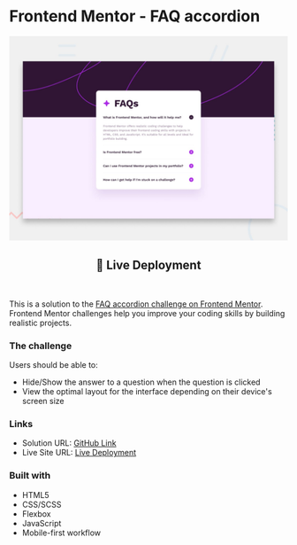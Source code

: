 # Frontend Mentor - FAQ accordion 

![Design preview for the FAQ accordion coding challenge](./design/desktop-preview.jpg)

<div align="center">

  <h2>
    <a href="https://periodic-acoustics.surge.sh/" style="text-decoration: none;">
      <strong>🚀 Live Deployment</strong>
    </a>
  </h2>

</div>

<p>&nbsp;</p>  <!-- Adds vertical space -->

This is a solution to the [FAQ accordion challenge on Frontend Mentor](https://www.frontendmentor.io/challenges/faq-accordion-wyfFdeBwBz). Frontend Mentor challenges help you improve your coding skills by building realistic projects. 


### The challenge

Users should be able to:

- Hide/Show the answer to a question when the question is clicked
- View the optimal layout for the interface depending on their device's screen size

### Links

- Solution URL: [GitHub Link](https://github.com/dev-marJ/FAQ-accordion)
- Live Site URL: [Live Deployment](https://periodic-acoustics.surge.sh/)

### Built with

- HTML5
- CSS/SCSS 
- Flexbox
- JavaScript
- Mobile-first workflow
